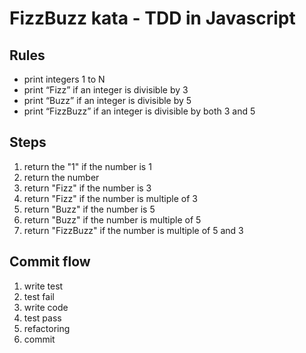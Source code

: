 # FizzBuzz kata - TDD in Javascript

## Rules
- print integers 1 to N
- print “Fizz” if an integer is divisible by 3
- print “Buzz” if an integer is divisible by 5
- print “FizzBuzz” if an integer is divisible by both 3 and 5

## Steps
1. return the "1" if the number is 1
2. return the number
3. return "Fizz" if the number is 3
4. return "Fizz" if the number is multiple of 3
5. return "Buzz" if the number is 5
6. return "Buzz" if the number is multiple of 5
7. return "FizzBuzz" if the number is multiple of 5 and 3

## Commit flow
1. write test
2. test fail
3. write code
4. test pass
5. refactoring
6. commit
